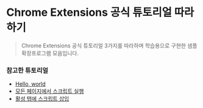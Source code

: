 # Chrome Extensions 공식 튜토리얼 따라하기

> Chrome Extensions 공식 튜토리얼 3가지를 따라하며 학습용으로 구현한 샘플 확장프로그램 모음입니다.

### 참고한 튜토리얼
- [Hello, world](https://developer.chrome.com/docs/extensions/get-started/tutorial/hello-world?hl=ko)
- [모든 페이지에서 스크립트 실행](https://developer.chrome.com/docs/extensions/get-started/tutorial/scripts-on-every-tab?hl=ko)
- [활성 탭에 스크립트 삽입](https://developer.chrome.com/docs/extensions/get-started/tutorial/scripts-activetab?hl=ko)
